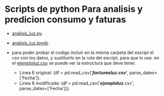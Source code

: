# **Scripts de python Para analisis y predicion consumo y faturas**

- [analisis_luz.py](Luz/analisis_luz.py).

- [analisis_luz.ipynb](Luz/analisis_luz.ipynb).

- para poder probar el codigo incluir en la misma carpeta del escript el csv con los datos, y sustituirlo en la ruta del escript, para que lo use. en el [ejemploluz.csv](Luz/ejemploluz.csv) se puede ver la estructura que deve tener.
  - Linea 6 original: (df = pd.read_csv('***facturasluz.csv***', parse_dates=['Fecha']).
  - Linea 6 modificada: (df = pd.read_csv('***ejemploluz***.csv', parse_dates=['Fecha'])).
